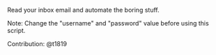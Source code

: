 Read your inbox email and automate the boring stuff.

Note: Change the "username" and "password" value before using this script.


Contribution: @t1819

